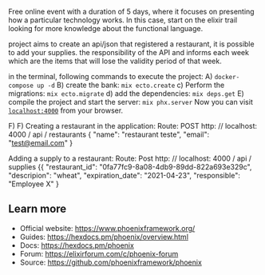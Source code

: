 Free online event with a duration of 5 days, where it focuses on presenting how a particular technology works. 
In this case, start on the elixir trail looking for more knowledge about the functional language.

project aims to create an api/json that registered a restaurant, it is possible to add your supplies.
the responsibility of the API and informs each week which are the items that will lose the validity period of that week.

in the terminal, following commands to execute the project:
A) `docker-compose up -d`
B) create the bank: `mix ecto.create`
c) Perform the migrations: `mix ecto.migrate`
d) add the dependencies: `mix deps.get`
E) compile the project and start the server: `mix phx.server`
   Now you can visit [`localhost:4000`](http://localhost:4000) from your browser.

F) F) Creating a restaurant in the application:
Route: POST http: // localhost: 4000 / api / restaurants {
"name": "restaurant teste",
"email": "test@email.com"
}

Adding a supply to a restaurant:
Route: Post http: // localhost: 4000 / api / supplies {{
"restaurant_id": "0fa77fc9-8a08-4db9-89dd-822a693e329c",
"descripion": "wheat",
"expiration_date": "2021-04-23",
"responsible": "Employee X"
}




## Learn more

  * Official website: https://www.phoenixframework.org/
  * Guides: https://hexdocs.pm/phoenix/overview.html
  * Docs: https://hexdocs.pm/phoenix
  * Forum: https://elixirforum.com/c/phoenix-forum
  * Source: https://github.com/phoenixframework/phoenix